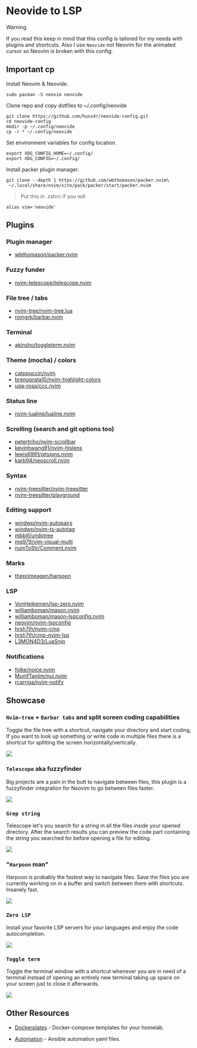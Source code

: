 # Neovide to LSP

> [!WARNING]
> If you read this keep in mind that this config is tailored for my needs with plugins and shortcuts. Also I use `Neovide` not Neovim for the animated cursor so Neovim is broken with this config.

## Important cp

Install Neovim & Neovide.

```
sudo pacman -S neovim neovide
```

Clone repo and copy dotfiles to ~/.config/neovide

```
git clone https://github.com/huss4r/neovide-config.git
cd neovide-config
mkdir -p ~/.config/neovide
cp -r * ~/.config/neovide
```

Set environment variables for config location.

```
export XDG_CONFIG_HOME=~/.config/
export XDG_CONFIG=~/.config/
```

Install packer plugin manager.

```
git clone --depth 1 https://github.com/wbthomason/packer.nvim\
 ~/.local/share/nvim/site/pack/packer/start/packer.nvim
```

> Put this in .zshrc if you will

```
alias vim='neovide'
```

## Plugins

### Plugin manager

- [wbthomason/packer.nvim](https://github.com/wbthomason/packer.nvim)

### Fuzzy funder

- [nvim-telescope/telescope.nvim](https://github.com/nvim-telescope/telescope.nvim)

### File tree / tabs

- [nvim-tree/nvim-tree.lua](https://github.com/nvim-tree/nvim-tree.lua)
- [romgrk/barbar.nvim](https://github.com/romgrk/barbar.nvim)

### Terminal

- [akinsho/toggleterm.nvim](https://github.com/akinsho/toggleterm.nvim)

### Theme (mocha) / colors

- [catppuccin/nvim](https://github.com/catppuccin/nvim)
- [brenoprata10/nvim-highlight-colors](https://github.com/brenoprata10/nvim-highlight-colors)
- [uga-rosa/ccc.nvim](https://github.com/uga-rosa/ccc.nvim)

### Status line

- [nvim-lualine/lualine.nvim](https://github.com/nvim-lualine/lualine.nvim)

### Scrolling (search and git options too)

- [petertriho/nvim-scrollbar](https://github.com/petertriho/nvim-scrollbar)
- [kevinhwang91/nvim-hlslens](https://github.com/kevinhwang91/nvim-hlslens)
- [lewis6991/gitsigns.nvim](https://github.com/lewis6991/gitsigns.nvim)
- [karb94/neoscroll.nvim](https://github.com/karb94/neoscroll.nvim)

### Syntax

- [nvim-treesitter/nvim-treesitter](https://github.com/nvim-treesitter/nvim-treesitter)
- [nvim-treesitter/playground](https://github.com/nvim-treesitter/playground)

### Editing support

- [windwp/nvim-autopairs](https://github.com/windwp/nvim-autopairs)
- [windwp/nvim-ts-autotag](https://github.com/windwp/nvim-ts-autotag)
- [mbbill/undotree](https://github.com/mbbill/undotree)
- [mg979/vim-visual-multi](https://github.com/mg979/vim-visual-multi)
- [numToStr/Comment.nvim](https://github.com/numToStr/Comment.nvim)

### Marks

- [theprimeagen/harpoon](https://github.com/theprimeagen/harpoon)

### LSP

- [VonHeikemen/lsp-zero.nvim](https://github.com/VonHeikemen/lsp-zero.nvim)
- [williamboman/mason.nvim](https://github.com/williamboman/mason.nvim)
- [williamboman/mason-lspconfig.nvim](https://github.com/williamboman/mason-lspconfig.nvim)
- [neovim/nvim-lspconfig](https://github.com/neovim/nvim-lspconfig)
- [hrsh7th/nvim-cmp](https://github.com/hrsh7th/nvim-cmp)
- [hrsh7th/cmp-nvim-lsp](https://github.com/hrsh7th/cmp-nvim-lsp)
- [L3MON4D3/LuaSnip](https://github.com/L3MON4D3/LuaSnip)

### Notifications

- [folke/noice.nvim](https://github.com/folke/noice.nvim)
- [MunifTanjim/nui.nvim](https://github.com/MunifTanjim/nui.nvim)
- [rcarriga/nvim-notify](https://github.com/rcarriga/nvim-notify)

## Showcase

### `Nvim-tree` + `Barbar tabs` and split screen coding capabilities

Toggle the file tree with a shortcut, navigate your directory and start coding, If you want to look up something or write code in multiple files there is a shortcut for splitting the screen horizontally/vertically.

<img src="./img/nvim-tree.png">

### `Telescope` aka fuzzyfinder

Big projects are a pain in the butt to navigate between files, this plugin is a fuzzyfinder integration for Neovim to go between files faster.

<img src="./img/fuzzyfinder.png">

### `Grep string`

Telescope let's you search for a string in all the files inside your opened directory. After the search results you can preview the code part containing the string you searched for before opening a file for editing.

<img src="./img/grepString.png">

### "`Harpoon` man"

Harpoon is probably the fastest way to navigate files. Save the files you are currently working on in a buffer and switch between them with shortcuts. Insanely fast.

<img src="./img/harpoon.png">

### `Zero LSP`

Install your favorite LSP servers for your languages and enjoy the code autocompletion.

<img src="./img/zero-lsp.png">

### `Toggle term`

Toggle the terminal window with a shortcut whenever you are in need of a terminal instead of opening an entirely new terminal taking up space on your screen just to close it afterwards.

<img src="./img/toggleTerm.png">

## Other Resources

- [Dockerplates](https://github.com/huss4r/dockerplates) - Docker-compose templates for your homelab.

- [Automation](https://github.com/huss4r/ansiplates) - Ansible automation yaml files.
